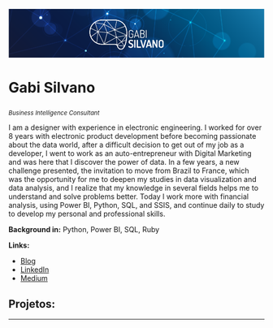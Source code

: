 

<p align="center">
  <img src="gabisilvano.png" >
</p>

# Gabi Silvano
<sub> *Business Intelligence Consultant* </sub>

I am a designer with experience in electronic engineering. I worked for over 8 years with electronic product development before becoming passionate about the data world, after a difficult decision to get out of my job as a developer, I went to work as an auto-entrepreneur with Digital Marketing and was here that I discover the power of data.
In a few years, a new challenge presented, the invitation to move from Brazil to France, which was the opportunity for me to deepen my studies in data visualization and data analysis, and I realize that my knowledge in several fields helps me to understand and solve problems better. 
Today I work more with financial analysis, using Power BI, Python, SQL, and SSIS, and continue daily to study to develop my personal and professional skills.

**Background in:** Python, Power BI, SQL, Ruby

**Links:**
* [Blog](http://www.gabisilvano.com)
* [LinkedIn](https://www.linkedin.com/in/gabriellesilvano)
* [Medium](https://medium.com/@gabisilvano)


## Projetos:


---


